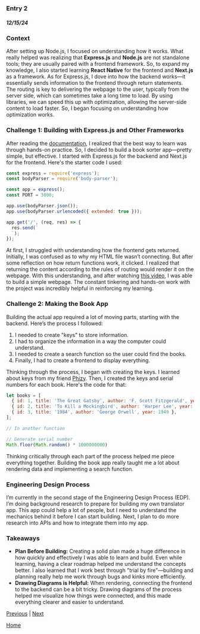 ### Entry 2  
##### 12/15/24  

### Context  

After setting up Node.js, I focused on understanding how it works. What really helped was realizing that **Express.js** and **Node.js** are not standalone tools; they are usually paired with a frontend framework. So, to expand my knowledge, I also started learning **React Native** for the frontend and **Next.js** as a framework. As for Express.js, I dove into how the backend works—it essentially sends information to the frontend through return statements. The routing is key to delivering the webpage to the user, typically from the server side, which can sometimes take a long time to load. By using libraries, we can speed this up with optimization, allowing the server-side content to load faster. So, I began focusing on understanding how optimization works.  

### Challenge 1: Building with Express.js and Other Frameworks  

After reading the [documentation](https://expressjs.com/), I realized that the best way to learn was through hands-on practice. So, I decided to build a book sorter app—pretty simple, but effective. I started with Express.js for the backend and Next.js for the frontend. Here's the starter code I used:  

```js  
const express = require('express');  
const bodyParser = require('body-parser');  

const app = express();  
const PORT = 3000;  

app.use(bodyParser.json());  
app.use(bodyParser.urlencoded({ extended: true }));  

app.get('/', (req, res) => {  
  res.send(`  
  `);  
});  
```

At first, I struggled with understanding how the frontend gets returned. Initially, I was confused as to why my HTML file wasn’t connecting. But after some reflection on how return functions work, it clicked. I realized that returning the content according to the rules of routing would render it on the webpage. With this understanding, and after watching [this video](https://www.youtube.com/watch?v=0Hu27PoloYw), I was able to build a simple webpage. The constant tinkering and hands-on work with the project was incredibly helpful in reinforcing my learning.

### Challenge 2: Making the Book App  

Building the actual app required a lot of moving parts, starting with the backend. Here’s the process I followed:

1. I needed to create "keys" to store information.  
2. I had to organize the information in a way the computer could understand.  
3. I needed to create a search function so the user could find the books.  
4. Finally, I had to create a frontend to display everything.  

Thinking through the process, I began with creating the keys. I learned about keys from my friend [Phizy](https://phizy.dev/). Then, I created the keys and serial numbers for each book. Here's the code for that:

```js
let books = [  
  { id: 1, title: 'The Great Gatsby', author: 'F. Scott Fitzgerald', year: 1925 },  
  { id: 2, title: 'To Kill a Mockingbird', author: 'Harper Lee', year: 1960 },  
  { id: 3, title: '1984', author: 'George Orwell', year: 1949 },  
];  

// In another function  

// Generate serial number  
Math.floor(Math.random() * 1000000000)  
```

Thinking critically through each part of the process helped me piece everything together. Building the book app really taught me a lot about rendering data and implementing a search function.

### Engineering Design Process  

I’m currently in the second stage of the Engineering Design Process (EDP). I’m doing background research to prepare for building my own translator app. This app could help a lot of people, but I need to understand the mechanics behind it before I can start building. Next, I plan to do more research into APIs and how to integrate them into my app.

### Takeaways  

* **Plan Before Building:** Creating a solid plan made a huge difference in how quickly and effectively I was able to learn and build. Even while learning, having a clear roadmap helped me understand the concepts better. I also learned that I work best through "trial by fire"—building and planning really help me work through bugs and kinks more efficiently.  
* **Drawing Diagrams is Helpful:** When rendering, connecting the frontend to the backend can be a bit tricky. Drawing diagrams of the process helped me visualize how things were connected, and this made everything clearer and easier to understand.

[Previous](entry01.md) | [Next](entry03.md)

[Home](../README.md)
